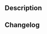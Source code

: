 ## Description

<!-- Please describe your changes in this PR. -->

## Changelog

<!-- Please indicate changes in a unordered list. -->